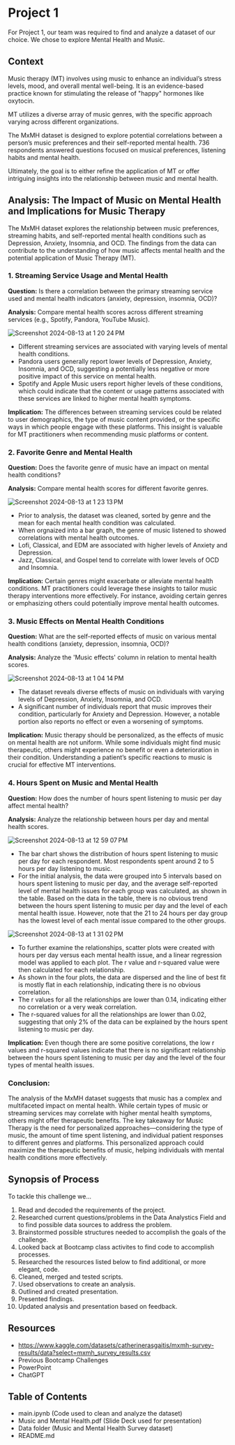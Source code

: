 # Project 1

For Project 1, our team was required to find and analyze a dataset of our choice. We chose to explore Mental Health and Music. 

## Context

Music therapy (MT) involves using music to enhance an individual’s stress levels, mood, and overall mental well-being. It is an evidence-based practice known for stimulating the release of "happy" hormones like oxytocin.

MT utilizes a diverse array of music genres, with the specific approach varying across different organizations.

The MxMH dataset is designed to explore potential correlations between a person’s music preferences and their self-reported mental health. 736 respondents answered questions focused on musical preferences, listening habits and mental health.

Ultimately, the goal is to either refine the application of MT or offer intriguing insights into the relationship between music and mental health.



## Analysis: The Impact of Music on Mental Health and Implications for Music Therapy

The MxMH dataset explores the relationship between music preferences, streaming habits, and self-reported mental health conditions such as Depression, Anxiety, Insomnia, and OCD. The findings from the data can contribute to the understanding of how music affects mental health and the potential application of Music Therapy (MT).

### 1. Streaming Service Usage and Mental Health
**Question:** Is there a correlation between the primary streaming service used and mental health indicators (anxiety, depression, insomnia, OCD)?

**Analysis:** Compare mental health scores across different streaming services (e.g., Spotify, Pandora, YouTube Music).

![Screenshot 2024-08-13 at 1 20 24 PM](https://github.com/user-attachments/assets/240410c1-310f-45c6-bd3a-ee74ad7920de)


+ Different streaming services are associated with varying levels of mental health conditions.
+ Pandora users generally report lower levels of Depression, Anxiety, Insomnia, and OCD, suggesting a potentially less negative or more positive impact of this service on mental health.
+ Spotify and Apple Music users report higher levels of these conditions, which could indicate that the content or usage patterns associated with these services are linked to higher mental health symptoms.

**Implication:** The differences between streaming services could be related to user demographics, the type of music content provided, or the specific ways in which people engage with these platforms. This insight is valuable for MT practitioners when recommending music platforms or content.

###  2. Favorite Genre and Mental Health
**Question:** Does the favorite genre of music have an impact on mental health conditions?

**Analysis:** Compare mental health scores for different favorite genres.

![Screenshot 2024-08-13 at 1 23 13 PM](https://github.com/user-attachments/assets/981a576f-17ed-4e4c-8670-ba5f6d75dfd3)


+ Prior to analysis, the dataset was cleaned, sorted by genre and the mean for each mental health condition was calculated. 
+ When orgnaized into a bar graph, the genre of music listened to showed correlations with mental health outcomes.
+ Lofi, Classical, and EDM are associated with higher levels of Anxiety and Depression.
+ Jazz, Classical, and Gospel tend to correlate with lower levels of OCD and Insomnia.

**Implication:** Certain genres might exacerbate or alleviate mental health conditions. MT practitioners could leverage these insights to tailor music therapy interventions more effectively. For instance, avoiding certain genres or emphasizing others could potentially improve mental health outcomes.

### 3. Music Effects on Mental Health Conditions
**Question:** What are the self-reported effects of music on various mental health conditions (anxiety, depression, insomnia, OCD)?

**Analysis:** Analyze the 'Music effects' column in relation to mental health scores.

![Screenshot 2024-08-13 at 1 04 14 PM](https://github.com/user-attachments/assets/e1f091b7-4e9d-4872-b2c1-32f32e960cf2)

+ The dataset reveals diverse effects of music on individuals with varying levels of Depression, Anxiety, Insomnia, and OCD.
+ A significant number of individuals report that music improves their condition, particularly for Anxiety and Depression. However, a notable portion also reports no effect or even a worsening of symptoms.


**Implication:** Music therapy should be personalized, as the effects of music on mental health are not uniform. While some individuals might find music therapeutic, others might experience no benefit or even a deterioration in their condition. Understanding a patient’s specific reactions to music is crucial for effective MT interventions.

### 4. Hours Spent on Music and Mental Health
**Question:** How does the number of hours spent listening to music per day affect mental health?

**Analysis:** Analyze the relationship between hours per day and mental health scores.

![Screenshot 2024-08-13 at 12 59 07 PM](https://github.com/user-attachments/assets/df9ad171-3907-45df-8204-238af769531b)

+ The bar chart shows the distribution of hours spent listening to music per day for each respondent. Most respondents spent around 2 to 5 hours per day listening to music.
+ For the initial analysis, the data were grouped into 5 intervals based on hours spent listening to music per day, and the average self-reported level of mental health issues for each group was calculated, as shown in the table. Based on the data in the table, there is no obvious trend between the hours spent listening to music per day and the level of each mental health issue. However, note that the 21 to 24 hours per day group has the lowest level of each mental issue compared to the other groups.

![Screenshot 2024-08-13 at 1 31 02 PM](https://github.com/user-attachments/assets/f311bfc3-4668-467d-a602-8ee1ce0263b9)

+ To further examine the relationships, scatter plots were created with hours per day versus each mental health issue, and a linear regression model was applied to each plot. The r value and r-squared value were then calculated for each relationship.
+ As shown in the four plots, the data are dispersed and the line of best fit is mostly flat in each relationship, indicating there is no obvious correlation.
+ The r values for all the relationships are lower than 0.14, indicating either no correlation or a very weak correlation.
+ The r-squared values for all the relationships are lower than 0.02, suggesting that only 2% of the data can be explained by the hours spent listening to music per day.

**Implication:** Even though there are some positive correlations, the low r values and r-squared values indicate that there is no significant relationship between the hours spent listening to music per day and the level of the four types of mental health issues.

### Conclusion:
The analysis of the MxMH dataset suggests that music has a complex and multifaceted impact on mental health. While certain types of music or streaming services may correlate with higher mental health symptoms, others might offer therapeutic benefits. The key takeaway for Music Therapy is the need for personalized approaches—considering the type of music, the amount of time spent listening, and individual patient responses to different genres and platforms. This personalized approach could maximize the therapeutic benefits of music, helping individuals with mental health conditions more effectively.



 ## Synopsis of Process

To tackle this challenge we...

1. Read and decoded the requirements of the project.
2. Researched current questions/problems in the Data Analystics Field and to find possible data sources to address the problem.
3. Brainstormed possible structures needed to accomplish the goals of the challenge.
4. Looked back at Bootcamp class activites to find code to accomplish processes.
5. Researched the resources listed below to find additional, or more elegant, code.
6. Cleaned, merged and tested scripts.
7. Used observations to create an analysis.
8. Outlined and created presentation.
10. Presented findings.
11. Updated analysis and presentation based on feedback.


## Resources

+ https://www.kaggle.com/datasets/catherinerasgaitis/mxmh-survey-results/data?select=mxmh_survey_results.csv
+ Previous Bootcamp Challenges
+ PowerPoint
+ ChatGPT



## Table of Contents
+ main.ipynb (Code used to clean and analyze the dataset)
+ Music and Mental Health.pdf (Slide Deck used for presentation)
+ Data folder (Music and Mental Health Survey dataset)
+ README.md
